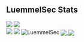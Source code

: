 <h2>LuemmelSec Stats</h2>
<img src="https://github-readme-stats.vercel.app/api?username=luemmelsec&show_icons=true&theme=cobalt">  
<img src="https://github-readme-stats.vercel.app/api/top-langs/?username=luemmelsec&theme=cobalt&layout=compact">  
<br>
<img src="https://img.shields.io/twitter/follow/TheLuemmel?style=flat-square)](https://twitter.com/theluemmel">   
<img src="https://img.shields.io/github/followers/LuemmelSec?label=follow%20github&style=flat-square">   
<img src="https://komarev.com/ghpvc/?username=LuemmelSec&label=Profile%20views&color=0e75b6&style=flat" alt="LuemmelSec">  

<a href="https://github.com/anuraghazra/github-readme-stats">
  <img align="center" src="https://github-readme-stats.vercel.app/api/pin/?username=anuraghazra&repo=github-readme-stats" />
</a>
<a href="https://github.com/anuraghazra/convoychat">
  <img align="center" src="https://github-readme-stats.vercel.app/api/pin/?username=anuraghazra&repo=convoychat" />
</a>
